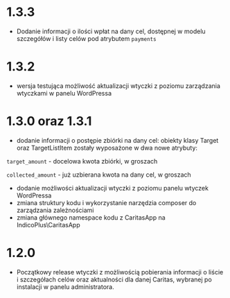 # 1.3.3
 - Dodanie informacji o ilości wpłat na dany cel, dostępnej w modelu szczegółów i listy celów pod atrybutem `payments`

# 1.3.2
 - wersja testująca możliwość aktualizacji wtyczki z poziomu zarządzania wtyczkami w panelu WordPressa

# 1.3.0 oraz 1.3.1

- dodanie informacji o postępie zbiórki na dany cel: obiekty klasy Target oraz TargetListItem zostały wyposażone w dwa nowe atrybuty:
 
 `target_amount` - docelowa kwota zbiórki, w groszach
 
 `collected_amount` - już uzbierana kwota na dany cel, w groszach
- dodanie możliwości aktualizacji wtyczki z poziomu panelu wtyczek WordPressa
- zmiana struktury kodu i wykorzystanie narzędzia composer do zarządzania zależnościami
- zmiana głównego namespace kodu z CaritasApp na IndicoPlus\CaritasApp

# 1.2.0

- Początkowy release wtyczki z możliwością pobierania informacji o liście i szczegółach celów oraz aktualności dla danej Caritas, wybranej po instalacji w panelu administratora.
